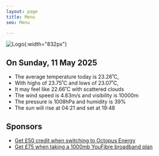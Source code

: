 ```yaml
---
layout: page
title: Menu
seo: Menu

---
```


![Logo](/images/logo.jpg){:width="832px"}

<!-- weather_marker starts -->
## On Sunday, 11 May 2025

- The average temperature today is 23.26˚C,
- With highs of 23.75˚C and lows of 23.07˚C,
- It may feel like 22.66˚C with scattered clouds
- The wind speed is 4.63m/s and visibility is 10000m
- The pressure is 1008hPa and humidity is 39%
- The sun will rise at 04:21 and set at 19:48

<!-- weather_marker ends -->

## Sponsors

- [Get £50 credit when switching to Octopus Energy](https://bit.ly/3oD1nnS)
- [Get £75 when taking a 1000mb YouFibre broadband plan](https://aklam.io/91zWhU?)
